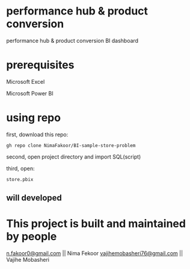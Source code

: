 # performance hub & product conversion
 performance hub & product conversion BI dashboard


# prerequisites

Microsoft Excel

Microsoft Power BI


# using repo

first, download this repo:

    gh repo clone NimaFakoor/BI-sample-store-problem

second, open project directory and import SQL(script)

third, open:

    store.pbix


##  will developed


# This project is built and maintained by people
n.fakoor0@gmail.com || Nima Fekoor
vajihemobasheri76@gmail.com || Vajihe Mobasheri
